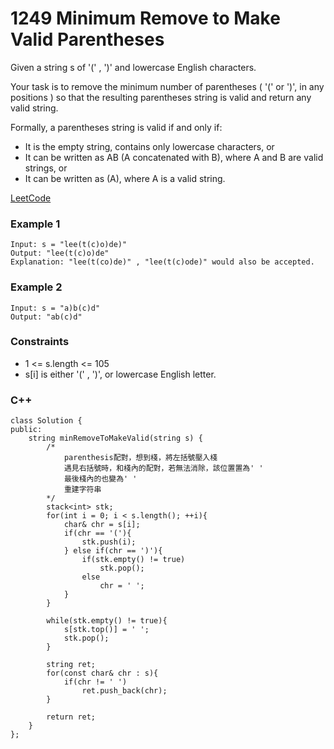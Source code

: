 # 1249 Minimum Remove to Make Valid Parentheses

Given a string s of '(' , ')' and lowercase English characters.

Your task is to remove the minimum number of parentheses ( '(' or ')', in any positions ) so that the resulting parentheses string is valid and return any valid string.

Formally, a parentheses string is valid if and only if:

* It is the empty string, contains only lowercase characters, or
* It can be written as AB (A concatenated with B), where A and B are valid strings, or
* It can be written as (A), where A is a valid string.
 
[LeetCode](https://leetcode.cn/problems/minimum-remove-to-make-valid-parentheses/)

### Example 1

```
Input: s = "lee(t(c)o)de)"
Output: "lee(t(c)o)de"
Explanation: "lee(t(co)de)" , "lee(t(c)ode)" would also be accepted.
```

### Example 2

```
Input: s = "a)b(c)d"
Output: "ab(c)d"
```

### Constraints

* 1 <= s.length <= 105
* s[i] is either '(' , ')', or lowercase English letter.

### C++ 

```
class Solution {
public:
    string minRemoveToMakeValid(string s) {
        /*
            parenthesis配對，想到棧，將左括號壓入棧
            遇見右括號時，和棧內的配對，若無法消除，該位置置為' '
            最後棧內的也變為' '
            重建字符串
        */
        stack<int> stk;
        for(int i = 0; i < s.length(); ++i){
            char& chr = s[i];
            if(chr == '('){
                stk.push(i);
            } else if(chr == ')'){
                if(stk.empty() != true)
                    stk.pop();
                else
                    chr = ' ';
            }
        }

        while(stk.empty() != true){
            s[stk.top()] = ' ';
            stk.pop();
        }

        string ret;
        for(const char& chr : s){
            if(chr != ' ')
                ret.push_back(chr);
        }
        
        return ret;
    }
};
```
